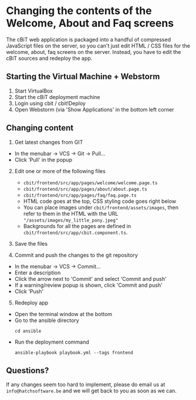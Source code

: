 Changing the contents of the Welcome, About and Faq screens
===========================================================

The cBiT web application is packaged into a handful of
compressed JavaScript files on the server, so you can't
just edit HTML / CSS files for the welcome, about, faq
screens on the server.  Instead, you have to edit the
cBiT sources and redeploy the app.

Starting the Virtual Machine + Webstorm
---------------------------------------
1. Start VirtualBox
2. Start the cBiT deployment machine
3. Login using cbit / cbit!Deploy
4. Open Webstorm (via 'Show Applications' in the bottom left corner


Changing content
----------------
1. Get latest changes from GIT
- In the menubar -> VCS -> Git -> Pull...
- Click 'Pull' in the popup

2. Edit one or more of the following files
   * `cbit/frontend/src/app/pages/welcome/welcome.page.ts`
   * `cbit/frontend/src/app/pages/about/about.page.ts`
   * `cbit/frontend/src/app/pages/faq/faq.page.ts`
   -  HTML code goes at the top, CSS styling code goes right below
   -  You can place images under `cbit/frontend/assets/images`,
      then refer to them in the HTML with the URL `"/assets/images/my_little_pony.jpeg"`
   - Backgrounds for all the pages are defined in `cbit/frontend/src/app/cbit.component.ts`.

3. Save the files

4. Commit and push the changes to the git repository
- In the menubar -> VCS -> Commit...
- Enter a description
- Click the arrow next to 'Commit' and select 'Commit and push'
- If a warning/review popup is shown, click 'Commit and push'
- Click 'Push'

5. Redeploy app
- Open the terminal window at the bottom
- Go to the ansible directory
   ```
   cd ansible
   ```
- Run the deployment command
   ```
   ansible-playbook playbook.yml --tags frontend
   ```


Questions?
----------
If any changes seem too hard to implement, please do
email us at `info@hatchsoftware.be` and we will
get back to you as soon as we can.